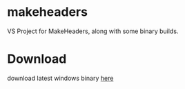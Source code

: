 # makeheaders
VS Project for MakeHeaders, along with some binary builds.

# Download
download latest windows binary [here](https://github.com/Nixes/makeheaders/releases/latest/)
